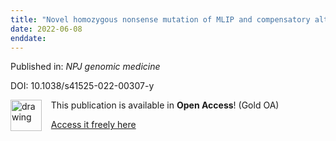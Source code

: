 ```yaml
---
title: "Novel homozygous nonsense mutation of MLIP and compensatory alternative splicing."
date: 2022-06-08
enddate:
---
```


Published in: *NPJ genomic medicine*

DOI: 10.1038/s41525-022-00307-y

<img src="https://upload.wikimedia.org/wikipedia/commons/thumb/7/77/Open_Access_logo_PLoS_transparent.svg/800px-Open_Access_logo_PLoS_transparent.svg.png" alt="drawing" width="50" align="left"/> &nbsp;&nbsp;&nbsp;This publication is available in **Open Access**! (Gold OA)

&nbsp;&nbsp;&nbsp;[Access it freely here](https://www.nature.com/articles/s41525-022-00307-y.pdf
)

